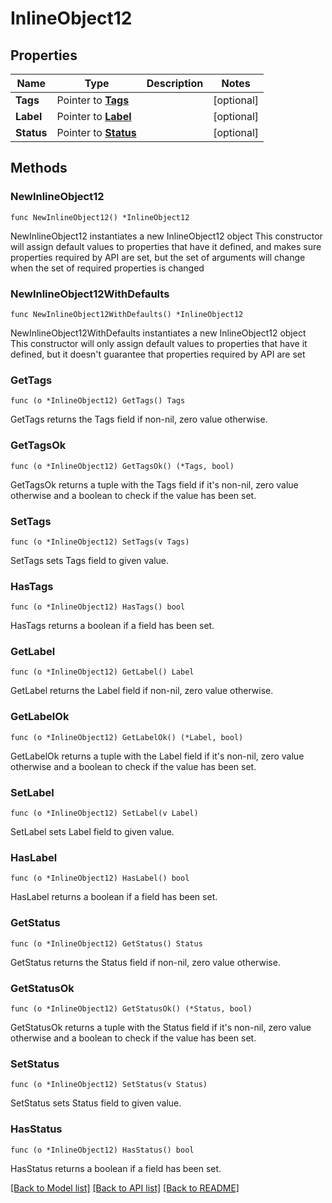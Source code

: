# InlineObject12

## Properties

Name | Type | Description | Notes
------------ | ------------- | ------------- | -------------
**Tags** | Pointer to [**Tags**](Tags.md) |  | [optional] 
**Label** | Pointer to [**Label**](Label.md) |  | [optional] 
**Status** | Pointer to [**Status**](Status.md) |  | [optional] 

## Methods

### NewInlineObject12

`func NewInlineObject12() *InlineObject12`

NewInlineObject12 instantiates a new InlineObject12 object
This constructor will assign default values to properties that have it defined,
and makes sure properties required by API are set, but the set of arguments
will change when the set of required properties is changed

### NewInlineObject12WithDefaults

`func NewInlineObject12WithDefaults() *InlineObject12`

NewInlineObject12WithDefaults instantiates a new InlineObject12 object
This constructor will only assign default values to properties that have it defined,
but it doesn't guarantee that properties required by API are set

### GetTags

`func (o *InlineObject12) GetTags() Tags`

GetTags returns the Tags field if non-nil, zero value otherwise.

### GetTagsOk

`func (o *InlineObject12) GetTagsOk() (*Tags, bool)`

GetTagsOk returns a tuple with the Tags field if it's non-nil, zero value otherwise
and a boolean to check if the value has been set.

### SetTags

`func (o *InlineObject12) SetTags(v Tags)`

SetTags sets Tags field to given value.

### HasTags

`func (o *InlineObject12) HasTags() bool`

HasTags returns a boolean if a field has been set.

### GetLabel

`func (o *InlineObject12) GetLabel() Label`

GetLabel returns the Label field if non-nil, zero value otherwise.

### GetLabelOk

`func (o *InlineObject12) GetLabelOk() (*Label, bool)`

GetLabelOk returns a tuple with the Label field if it's non-nil, zero value otherwise
and a boolean to check if the value has been set.

### SetLabel

`func (o *InlineObject12) SetLabel(v Label)`

SetLabel sets Label field to given value.

### HasLabel

`func (o *InlineObject12) HasLabel() bool`

HasLabel returns a boolean if a field has been set.

### GetStatus

`func (o *InlineObject12) GetStatus() Status`

GetStatus returns the Status field if non-nil, zero value otherwise.

### GetStatusOk

`func (o *InlineObject12) GetStatusOk() (*Status, bool)`

GetStatusOk returns a tuple with the Status field if it's non-nil, zero value otherwise
and a boolean to check if the value has been set.

### SetStatus

`func (o *InlineObject12) SetStatus(v Status)`

SetStatus sets Status field to given value.

### HasStatus

`func (o *InlineObject12) HasStatus() bool`

HasStatus returns a boolean if a field has been set.


[[Back to Model list]](../README.md#documentation-for-models) [[Back to API list]](../README.md#documentation-for-api-endpoints) [[Back to README]](../README.md)


